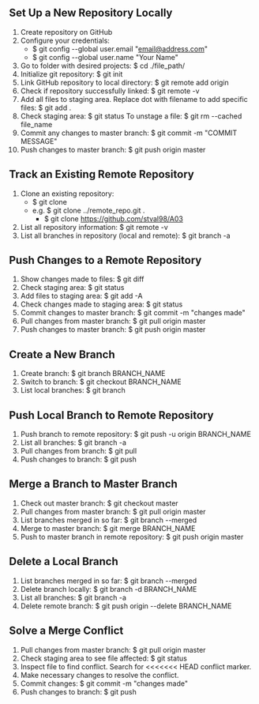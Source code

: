 Set Up a New Repository Locally
---------------------------------
1. Create repository on GitHub
2. Configure your credentials: 
	* $ git config --global user.email "email@address.com"
	* $ git config --global user.name "Your Name"
4. Go to folder with desired projects: $ cd ./file_path/
5. Initialize git repository: $ git init
6. Link GitHub repository to local directory: 
	$ git remote add origin <repository URL>
7. Check if repository successfully linked:
	$ git remote -v
8. Add all files to staging area. Replace dot with filename to add specific files: 
	$ git add . 
9. Check staging area: $ git status
	To unstage a file: $ git rm --cached file_name 
10. Commit any changes to master branch: 
	$ git commit -m "COMMIT MESSAGE"
11. Push changes to master branch: $ git push origin master

Track an Existing Remote Repository
-------------------------------------
1. Clone an existing repository:
	* $ git clone <repository URL> <WHERE U WANT TO CLONE>
	* e.g. $ git clone ../remote_repo.git .
		* $ git clone https://github.com/stval98/A03
2. List all repository information: $ git remote -v 
3. List all branches in repository (local and remote): $ git branch -a 

Push Changes to a Remote Repository
-------------------------------------
1. Show changes made to files: $ git diff
2. Check staging area: $ git status
3. Add files to staging area: $ git add -A
4. Check changes made to staging area: $ git status
5. Commit changes to master branch: $ git commit -m "changes made"
4. Pull changes from master branch: $ git pull origin master
5. Push changes to master branch: $ git push origin master 

Create a New Branch
-----------------------
1. Create branch: $ git branch BRANCH_NAME
2. Switch to branch: $ git checkout BRANCH_NAME 
3. List local branches: $ git branch

Push Local Branch to Remote Repository
-----------------------------------------
1. Push branch to remote repository: $ git push -u origin BRANCH_NAME 
2. List all branches: $ git branch -a
3. Pull changes from branch: $ git pull
4. Push changes to branch: $ git push

Merge a Branch to Master Branch
--------------------------------
1. Check out master branch: $ git checkout master 
2. Pull changes from master branch: $ git pull origin master
3. List branches merged in so far: $ git branch --merged 
4. Merge to master branch: $ git merge BRANCH_NAME
5. Push to master branch in remote repository: $ git push origin master

Delete a Local Branch
----------------------
1. List branches merged in so far: $ git branch --merged
2. Delete branch locally: $ git branch -d BRANCH_NAME
3. List all branches: $ git branch -a
4. Delete remote branch: $ git push origin --delete BRANCH_NAME

Solve a Merge Conflict
----------------------
1. Pull changes from master branch: $ git pull origin master
2. Check staging area to see file affected: $ git status
3. Inspect file to find conflict. Search for <<<<<<< HEAD conflict marker.
4. Make necessary changes to resolve the conflict. 
5. Commit changes: $ git commit -m "changes made"
6. Push changes to branch: $ git push
	